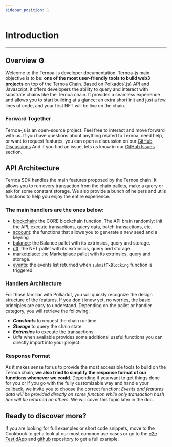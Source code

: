 ```yaml
---
sidebar_position: 1
---
```


# Introduction

---

## Overview ⚙️

Welcome to the Ternoa-js developer documentation. Ternoa-js main objective is to be: **one of the most user-friendly tools to build web3 projects** on top of the Ternoa Chain. Based on Polkadot{.js} API and Javascript, it offers developers the ability to query and interact with substrate chains like the Ternoa chain. It provides a seamless experience and allows you to start building at a glance: an extra short init and just a few lines of code, and your first NFT will be live on the chain.

### Forward Together

Ternoa-js is an open-source project. Feel free to interact and move forward with us. If you have questions about anything related to Ternoa, need help, or want to request features, you can open a discussion on our [GitHub Discussions](<[https://github.com/capsule-corp-ternoa/ternoa-js/discussions](https://github.com/capsule-corp-ternoa/ternoa-js/discussions)>) And if you find an issue, lets us know in our [GitHub Issues](<[https://github.com/capsule-corp-ternoa/ternoa-js/issues](https://github.com/capsule-corp-ternoa/ternoa-js/issues)>) section.

## API Architecture

Ternoa SDK handles the main features proposed by the Ternoa chain. It allows you to run every transaction from the chain pallets, make a query or ask for some constant storage. We also provide a bunch of helpers and utils functions to help you enjoy the entire experience.

### The main handlers are the ones below:

-   [blockchain](https://github.com/capsule-corp-ternoa/ternoa-js/tree/main/src/blockchain): the CORE blockchain function. The API brain randomly: init the API, execute transactions, query data, batch transactions, etc.
-   [account](https://github.com/capsule-corp-ternoa/ternoa-js/blob/main/src/account/): the functions that allows you to generate a new seed and a keyring
-   [balance](https://github.com/capsule-corp-ternoa/ternoa-js/tree/main/src/balance): the Balance pallet with its extrinsics, query and storage.
-   [nft](https://github.com/capsule-corp-ternoa/ternoa-js/tree/main/src/nft): the NFT pallet with its extrinsics, query and storage.
-   [marketplace](https://github.com/capsule-corp-ternoa/ternoa-js/tree/main/src/nft): the Marketplace pallet with its extrinsics, query and storage.
-   [events](https://github.com/capsule-corp-ternoa/ternoa-js/blob/main/src/events.ts): the events list returned when `submitTxBlocking` function is triggered

### Handlers Architecture

For those familiar with Polkadot, you will quickly recognize the design structure of the features. If you don't know yet, no worries, the basic principles are easy to understand. Depending on the pallet or handler category, you will retrieve the following:

-   _**Constants**_ to request the chain runtime.
-   _**Storage**_ to query the chain state.
-   _**Extrinsics**_ to execute the transactions.
-   _Utils_ when available provides some additional useful functions you can directly import into your project.

### Response Format

As it makes sense for us to provide the most accessible tools to build on the Ternoa chain, **we also tried to simplify the response format of our functions whenever we could**. Depending if you want to get things done for you or if you go with the fully customizable way and handle your callback, we invite you to choose the correct function: _Events and features data will be provided directly on some function while only transaction hash hex will be returned on others._ We will cover this topic later in the doc.

## Ready to discover more?

If you are looking for full examples or short code snippets, move to the Cookbook to get a look at our most common use cases or go to the [e2e Test dApp](https://e2e.ternoa.network/) and [github](https://github.com/capsule-corp-ternoa/ternoa-js-test-dapp) repository to get a full example.

